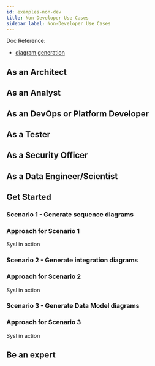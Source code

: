 ```yaml
---
id: examples-non-dev
title: Non-Developer Use Cases
sidebar_label: Non-Developer Use Cases
---
```


Doc Reference: 
* [diagram generation](./examples/gen/diagramgen)

## As an Architect


## As an Analyst

## As an DevOps or Platform Developer


## As a Tester

## As a Security Officer

## As a Data Engineer/Scientist


## Get Started

### Scenario 1 - Generate sequence diagrams


### Approach for Scenario 1

Sysl in action


### Scenario 2 - Generate integration diagrams


### Approach for Scenario 2

Sysl in action


### Scenario 3 - Generate Data Model diagrams

### Approach for Scenario 3

Sysl in action







## Be an expert